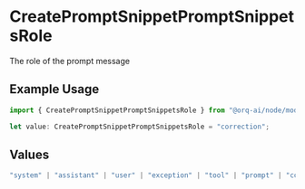 # CreatePromptSnippetPromptSnippetsRole

The role of the prompt message

## Example Usage

```typescript
import { CreatePromptSnippetPromptSnippetsRole } from "@orq-ai/node/models/operations";

let value: CreatePromptSnippetPromptSnippetsRole = "correction";
```

## Values

```typescript
"system" | "assistant" | "user" | "exception" | "tool" | "prompt" | "correction" | "expected_output"
```